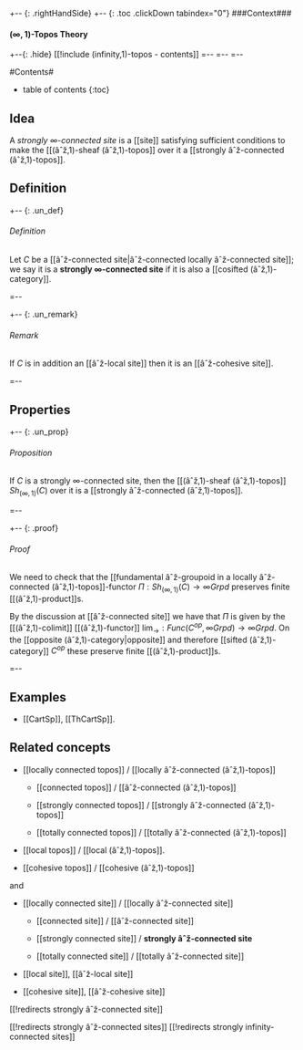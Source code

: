 

+-- {: .rightHandSide}
+-- {: .toc .clickDown tabindex="0"}
###Context###
#### $(\infty,1)$-Topos Theory
+--{: .hide}
[[!include (infinity,1)-topos - contents]]
=--
=--
=--

#Contents#
* table of contents
{:toc}


## Idea

A *strongly $\infty$-connected site* is a [[site]] satisfying sufficient conditions to make the [[(âˆž,1)-sheaf (âˆž,1)-topos]] over it a [[strongly âˆž-connected (âˆž,1)-topos]].


## Definition

+-- {: .un_def}
###### Definition


Let $C$ be a [[âˆž-connected site|âˆž-connected locally âˆž-connected site]]; we say it is a **strongly $\infty$-connected site** if it is also a [[cosifted (âˆž,1)-category]].

=--

+-- {: .un_remark}
###### Remark

If $C$ is in addition an [[âˆž-local site]] then it is an [[âˆž-cohesive site]].

=--

## Properties


+-- {: .un_prop}
###### Proposition

If $C$ is a strongly $\infty$-connected site, then the [[(âˆž,1)-sheaf (âˆž,1)-topos]] $Sh_{(\infty,1)}(C)$ over it is a [[strongly âˆž-connected (âˆž,1)-topos]]. 

=--


+-- {: .proof}
###### Proof

We need to check that the [[fundamental âˆž-groupoid in a locally âˆž-connected (âˆž,1)-topos]]-functor $\Pi : Sh_{(\infty,1)}(C) \to \infty Grpd$ preserves finite [[(âˆž,1)-product]]s.

By the discussion at [[âˆž-connected site]] we have that $\Pi$ is given by the [[(âˆž,1)-colimit]] [[(âˆž,1)-functor]] $\lim_\to : Func(C^{op}, \infty Grpd) \to \infty Grpd$. On the [[opposite (âˆž,1)-category|opposite]] and therefore [[sifted (âˆž,1)-category]] $C^{op}$ these preserve finite [[(âˆž,1)-product]]s.

=--

## Examples

* [[CartSp]], [[ThCartSp]].

## Related concepts

* [[locally connected topos]] / [[locally âˆž-connected (âˆž,1)-topos]]

  * [[connected topos]] / [[âˆž-connected (âˆž,1)-topos]]

  * [[strongly connected topos]] / [[strongly âˆž-connected (âˆž,1)-topos]]

  * [[totally connected topos]] / [[totally âˆž-connected (âˆž,1)-topos]]

* [[local topos]] / [[local (âˆž,1)-topos]].

* [[cohesive topos]] / [[cohesive (âˆž,1)-topos]]

and

* [[locally connected site]] / [[locally âˆž-connected site]]

  * [[connected site]] / [[âˆž-connected site]]

  * [[strongly connected site]] / **strongly âˆž-connected site**

  * [[totally connected site]] / [[totally âˆž-connected site]]

* [[local site]], [[âˆž-local site]]

* [[cohesive site]], [[âˆž-cohesive site]]





[[!redirects strongly âˆž-connected site]]

[[!redirects strongly âˆž-connected sites]]
[[!redirects strongly infinity-connected sites]]
